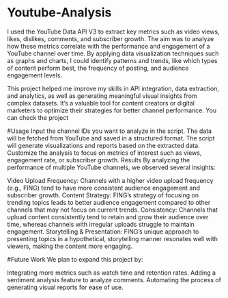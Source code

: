 # Youtube-Analysis
I used the YouTube Data API V3 to extract key metrics such as video views, likes, dislikes, comments, and subscriber growth. The aim was to analyze how these metrics correlate with the performance and engagement of a YouTube channel over time. By applying data visualization techniques such as graphs and charts, I could identify patterns and trends, like which types of content perform best, the frequency of posting, and audience engagement levels.

This project helped me improve my skills in API integration, data extraction, and analytics, as well as generating meaningful visual insights from complex datasets. It’s a valuable tool for content creators or digital marketers to optimize their strategies for better channel performance. You can check the project

#Usage
Input the channel IDs you want to analyze in the script.
The data will be fetched from YouTube and saved in a structured format.
The script will generate visualizations and reports based on the extracted data.
Customize the analysis to focus on metrics of interest such as views, engagement rate, or subscriber growth.
Results
By analyzing the performance of multiple YouTube channels, we observed several insights:

Video Upload Frequency: Channels with a higher video upload frequency (e.g., FING) tend to have more consistent audience engagement and subscriber growth.
Content Strategy: FING’s strategy of focusing on trending topics leads to better audience engagement compared to other channels that may not focus on current trends.
Consistency: Channels that upload content consistently tend to retain and grow their audience over time, whereas channels with irregular uploads struggle to maintain engagement.
Storytelling & Presentation: FING’s unique approach to presenting topics in a hypothetical, storytelling manner resonates well with viewers, making the content more engaging.

#Future Work
We plan to expand this project by:

Integrating more metrics such as watch time and retention rates.
Adding a sentiment analysis feature to analyze comments.
Automating the process of generating visual reports for ease of use.

